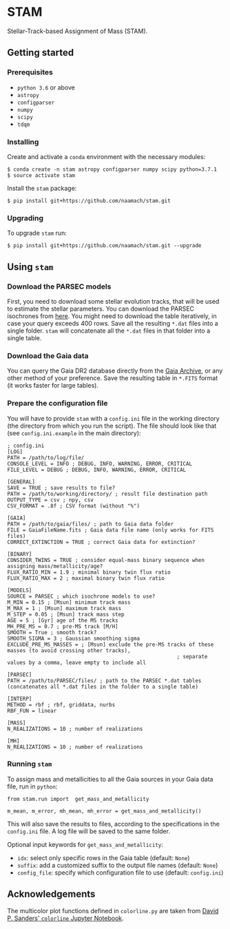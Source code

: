 # STAM

Stellar-Track-based Assignment of Mass (STAM).

## Getting started

### Prerequisites

* `python 3.6` or above
* `astropy`
* `configparser`
* `numpy`
* `scipy`
* `tdqm`

### Installing

Create and activate a `conda` environment with the necessary modules:
```
$ conda create -n stam astropy configparser numpy scipy python=3.7.1
$ source activate stam
```
Install the `stam` package:
```
$ pip install git+https://github.com/naamach/stam.git
```

### Upgrading
To upgrade `stam` run:
```
$ pip install git+https://github.com/naamach/stam.git --upgrade
```

## Using `stam`

### Download the PARSEC models
First, you need to download some stellar evolution tracks, that will be used to estimate the stellar parameters.
You can download the PARSEC isochrones from [here](http://stev.oapd.inaf.it/cgi-bin/cmd).
You might need to download the table iteratively, in case your query exceeds 400 rows.
Save all the resulting `*.dat` files into a single folder.
`stam` will concatenate all the `*.dat` files in that folder into a single table.

### Download the Gaia data
You can query the Gaia DR2 database directly from the [Gaia Archive](https://gea.esac.esa.int/archive/),
or any other method of your preference. Save the resulting table in `*.FITS` format (it works faster for large tables).

### Prepare the configuration file

You will have to provide `stam` with a `config.ini` file in the working directory (the directory from which you run the script).
The file should look like that (see `config.ini.example` in the main directory):

```
; config.ini
[LOG]
PATH = /path/to/log/file/
CONSOLE_LEVEL = INFO ; DEBUG, INFO, WARNING, ERROR, CRITICAL
FILE_LEVEL = DEBUG ; DEBUG, INFO, WARNING, ERROR, CRITICAL

[GENERAL]
SAVE = TRUE ; save results to file?
PATH = /path/to/working/directory/ ; result file destination path
OUTPUT_TYPE = csv ; npy, csv
CSV_FORMAT = .8f ; CSV format (without "%")

[GAIA]
PATH = /path/to/gaia/files/ ; path to Gaia data folder
FILE = GaiaFileName.fits ; Gaia data file name (only works for FITS files)
CORRECT_EXTINCTION = TRUE ; correct Gaia data for extinction?

[BINARY]
CONSIDER_TWINS = TRUE ; consider equal-mass binary sequence when assigning mass/metallicity/age?
FLUX_RATIO_MIN = 1.9 ; minimal binary twin flux ratio
FLUX_RATIO_MAX = 2 ; maximal binary twin flux ratio

[MODELS]
SOURCE = PARSEC ; which isochrone models to use?
M_MIN = 0.15 ; [Msun] minimum track mass
M_MAX = 1 ; [Msun] maximum track mass
M_STEP = 0.05 ; [Msun] track mass step
AGE = 5 ; [Gyr] age of the MS tracks
MH_PRE_MS = 0.7 ; pre-MS track [M/H]
SMOOTH = True ; smooth track?
SMOOTH_SIGMA = 3 ; Gaussian smoothing sigma
EXCLUDE_PRE_MS_MASSES = ; [Msun] exclude the pre-MS tracks of these masses (to avoid crossing other tracks),
                                                       ; separate values by a comma, leave empty to include all

[PARSEC]
PATH = /path/to/PARSEC/files/ ; path to the PARSEC *.dat tables (concatenates all *.dat files in the folder to a single table)

[INTERP]
METHOD = rbf ; rbf, griddata, nurbs
RBF_FUN = linear

[MASS]
N_REALIZATIONS = 10 ; number of realizations

[MH]
N_REALIZATIONS = 10 ; number of realizations
```

### Running `stam`

To assign mass and metallicities to all the Gaia sources in your Gaia data file, run in `python`:

```
from stam.run import  get_mass_and_metallicity

m_mean, m_error, mh_mean, mh_error = get_mass_and_metallicity()
```

This will also save the results to files, according to the specifications in the `config.ini` file.
A log file will be saved to the same folder.

Optional input keywords for `get_mass_and_metallicity`:
* `idx`: select only specific rows in the Gaia table (default: `None`)
* `suffix`: add a customized suffix to the output file names (default: `None`)
* `config_file`: specify which configuration file to use (default: `config.ini`)

## Acknowledgements
The multicolor plot functions defined in `colorline.py` are taken from [David P. Sanders' `colorline` Jupyter Notebook](https://nbviewer.jupyter.org/github/dpsanders/matplotlib-examples/blob/master/colorline.ipynb).